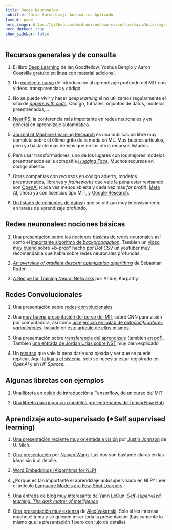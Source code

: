 ```yaml
---
title: Redes Neuronales 
subtitle: Curso Aprendizaje Automático Aplicado
layout: page
hero_image: https://github.com/mcd-unison/aaa-curso/raw/main/docs/img/intro-banner.jpeg
hero_darken: true
show_sidebar: false
---
```


## Recursos generales y de consulta

1. El libro [Deep Learning](https://www.deeplearningbook.org) de Ian Goodfellow, Yoshua Bengio y Aaron Courville gratuito en linea con material adicional.

2. Un [excelente curso](http://introtodeeplearning.com) de introducción al aprendizaje profundo del MIT con videos. transparencias y código.

3. No se puede vivir y hacer *deep learning* si no utilizamos regularmente el sitio de [*papers with code*](https://paperswithcode.com). Código, tutriales, onjuntos de datos, modelos preentrenados,...

4. [NeurIPS](https://nips.cc), la conferencia más importante en redes neuronales y en general en aprendizaje automñatico.

5. [Journal of Machine Learning Research](https://jmlr.org) es una publicación libre muy completa sobre el último grito de la moda en ML. Muy buenos artículos, pero ya bastante más densos que en los otros recursos listados. 

6. Para usar transformadores, uno de los lugares con los mejores modelos preentrenados es la compañía [*Hugging Face*](https://huggingface.co). Muchos recursos en código abierto.

7. Otras compañías con recursos en código abierto, modelos preentrenados, librerías y *frameworks* que vale la pena estar revisando son [OpenAI](https://openai.com) (cada vez menos abierta y cada vez más *for profit*), [Meta AI](https://ai.facebook.com), ahora ya con licencias tipo MIT, y [Google Research](https://research.google).

8. [Un listado de conjuntos de datos](https://datasets.activeloop.ai/docs/ml/datasets/)n que se utilizan muy intensivamente en tareas de aprendizaje profundo. 

## Redes neuronales: nociones básicas 

1. [Una presentación sobre las nociones básicas de redes neuronales](https://github.com/mcd-unison/aaa-curso/raw/main/slides/neural-networks.pdf) así como el [importante algoritmo de *backpropagation*](https://github.com/mcd-unison/aaa-curso/raw/main/slides/backpropagation.pdf). Tambien un [video muy bueno](https://www.youtube.com/watch?v=eNIqz_noix8&t=1s) sobre +b-prop* hecho por *Dot CSV* un youtuber muy recomendable que habla sobre redes neuronales profundas.
   
2. [*An overview of gradient descent optimization algorithms*](https://www.ruder.io/optimizing-gradient-descent/) de Sebastian Ruder.
   
3. [A Recipe for Training Neural Networks](http://karpathy.github.io/2019/04/25/recipe/) por Andrej Karpathy.
   

## Redes Convolucionales

1. Una presentación sobre [redes convolucionales](https://github.com/mcd-unison/aaa-curso/raw/main/slides/convolucionales.pdf).

2. Una [muy buena presentación del curso del MIT](http://introtodeeplearning.com/slides/6S191_MIT_DeepLearning_L3.pdf) sobre CNN para visión por computadora, así como [un ejercicio en colab de *autocodificadores variacionales*](https://colab.research.google.com/github/aamini/introtodeeplearning/blob/2023/lab2/Part2_FaceDetection.ipynb), basado en [éste artículo de ellos mismos](http://introtodeeplearning.com/AAAI_MitigatingAlgorithmicBias.pdf).

3. Una presentación sobre [transferencia del aprendizaje](https://github.com/mcd-unison/aaa-curso/raw/main/slides/transfer_learning.pptx) (tambien [en pdf](https://github.com/mcd-unison/aaa-curso/raw/main/slides/transfer_learning.pdf)). Tambien [una entrada de Jordan Urías sobre NST](https://jjups96.github.io/fast-style-transfer/) muy bien explicado

4. Un [recurso](https://arxiv.org/abs/2303.17580) que vale la pena darle una ojeada y ver que se puede replicar. Aquí [la liga a el sistema](https://huggingface.co/spaces/microsoft/HuggingGPT), solo se necesita estar registrado en *OpenAI* y en *HF Spaces*.

## Algunas libretas con ejemplos

1. [Una libreta en colab](https://colab.research.google.com/github/aamini/introtodeeplearning/blob/master/lab1/Part1_TensorFlow.ipynb) de introducción a Tensorflow, de un curso del MIT.

2. [Una libreta para jugar con modelos pre-entrenados de TensorFlow Hub](https://colab.research.google.com/github/mcd-unison/aaa-curso/blob/main/ejemplos/transfer.ipynb)


## Aprendizaje auto-supervisado (*Self supervised learning)

1. [Una presentación reciente muy orientada a visión](https://github.com/mcd-unison/aaa-curso/raw/main/slides/ssl-Johnson-22.pdf) por [Justin Johnson](https://web.eecs.umich.edu/~justincj/) de U. Mich.

2. [Otra presentación](https://github.com/mcd-unison/aaa-curso/raw/main/slides/ssl-Wang-19.pdf) por [Naiyan Wang](https://winsty.net). Las dos son bastante claras en las ideas sin ir al detalle.

3. [Word Embeddings (Algorithms for NLP)](http://demo.clab.cs.cmu.edu/11711fa18/slides/FA18%2011-711%20lecture%206%20--%20Word%20Embeddings%202.pdf)

4. ¿Porque es tan importante el aprendizaje autosupervisado en NLP? Leer el artículo [Language Models are Few-Shot Learners](https://arxiv.org/abs/2005.14165)
   
5. Una entrada de blog muy interesante de Yann LeCun: [*Self-supervised learning: The dark matter of intelligence*](https://ai.facebook.com/blog/self-supervised-learning-the-dark-matter-of-intelligence/)

6. [Otra presentación muy extensa](https://github.com/mcd-unison/aaa-curso/raw/main/slides/ssl-Vakanski-20.pdf) de [Alex Vakanski](https://www.uidaho.edu/engr/our-people/alex-vakanski). Solo si les interesa mucho el tema y se quieren mirar toda la presentación (básicamente lo mismo que la presentación 1 pero con lujo de detalle).

